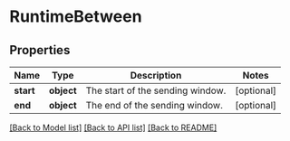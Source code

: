 # RuntimeBetween

## Properties
Name | Type | Description | Notes
------------ | ------------- | ------------- | -------------
**start** | **object** | The start of the sending window. | [optional] 
**end** | **object** | The end of the sending window. | [optional] 

[[Back to Model list]](../README.md#documentation-for-models) [[Back to API list]](../README.md#documentation-for-api-endpoints) [[Back to README]](../README.md)



